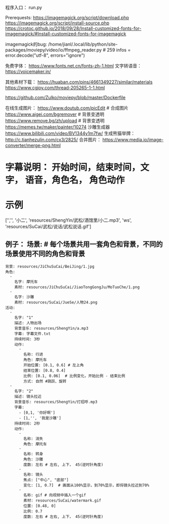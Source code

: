 
程序入口： run.py

Prerequests:
https://imagemagick.org/script/download.php
https://imagemagick.org/script/install-source.php
https://crotoc.github.io/2018/09/28/Install-customized-fonts-for-imagemagick/#Install-customized-fonts-for-imagemagick

imagemagick的bug:
/home/jianl/.local/lib/python/site-packages/moviepy/video/io/ffmpeg_reader.py # 259
infos = error.decode("utf-8", errors="ignore")


免费字体： https://www.fonts.net.cn/fonts-zh-1.html
文字转语音： https://voicemaker.in/

其他素材下载：
https://huaban.com/pins/4661349227/similar/materials
https://www.cgjoy.com/thread-205265-1-1.html

https://github.com/Zulko/moviepy/blob/master/Dockerfile


在线生成图片：
  https://www.doutub.com/picEdit  # 合成图片
  https://www.aigei.com/bgremover # 背景变透明
  https://www.remove.bg/zh/upload # 背景变透明
  https://memes.tw/maker/painter/10274
沙雕生成器
  https://www.bilibili.com/video/BV1344y1m7fw/
生成熊猫举牌：http://c.tianhezulin.com/cx3/2825/
合并图片： https://www.media.io/image-converter/merge-png.html


# 字幕说明： 开始时间，结束时间，文字， 语音，角色名， 角色动作
# 示例
['','', '小二', 'resources/ShengYin/武松/酒馆里/小二.mp3', 'ws', 'resources/SuCai/武松/说话/武松说话.gif']

例子：
场景: # 每个场景共用一套角色和背景，不同的场景使用不同的角色和背景
  -
    背景: resources/JiChuSuCai/BeiJing/1.jpg
    角色:
      -
        名字: 摩托车
        素材: resources/JiChuSuCai/JiaoTongGongJu/MoTuoChe/1.png
      -
        名字: 沙雕
        素材: resources/SuCai/JueSe/人物24.png
    活动:
      -
        名字: "1"
        描述: 人物出场
        背景音乐: resources/ShengYin/a.mp3
        字幕: 字幕文件.txt
        持续时间: 3秒
        动作:
          -
            名称: 行进
            角色: 摩托车
            开始位置: [0.1, 0.6] # 左上角
            结束位置: [0.8, 0.4]
            比例: [0.1, 0.06]  # 比例变化，开始比例 - 结束比例
            方式: 自然 #跳跃、旋转
      -
        名字: "2"
        描述: 镜头拉近
        背景音乐: resources/ShengYin/打招呼.mp3
        字幕: 
          - [0,1, '你好啊']
          - [1,'', '我是沙雕']
        持续时间: 2秒
        动作:
          -
            名称: 消失
            角色: 摩托车
          -
            名称: 转身
            角色: 沙雕
            度数: 左右 # 左右, 上下， 45(逆时针角度)
          -
            名称: 镜头
            焦点: ["中心", "底部"]
            变化: [1, 0.7]  # 画面从100%显示，到70%显示，即将镜头拉近到70%
          -
            名称: gif # 向视频中插入一个gif
            素材: resources/SuCai/watermark.gif
            位置: [0.48, 0]
            比例: 0.7
            度数: 左右 # 左右, 上下， 45(逆时针角度)